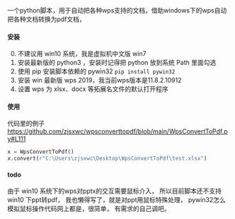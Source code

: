 一个python脚本，用于自动把各种wps支持的文档，借助windows下的wps自动把各种文档转换为pdf文档，

#### 安装
0. 不建议用 win10 系统，我是虚拟机中文版 win7
1. 安装最新版的 python3 ，安装时记得把 python 放到系统 Path 里面勾选
2. 使用 pip 安装脚本依赖的 pywin32 `pip install pywin32`
3. 安装 win 最新版 wps 2019，我当前wps版本是11.8.2.10912
4. 设置 wps 为 xlsx、docx 等拓展名文件的默认打开程序


#### 使用

代码里的例子 https://github.com/zjsxwc/wpsconverttopdf/blob/main/WpsConvertToPdf.py#L111
```python
x = WpsConvertToPdf()
x.convert(r"C:\Users\zjsxwc\Desktop\WpsConvertToPdf\test.xlsx")
```

#### todo

由于 win10 系统下的wps对pptx的交互需要鼠标介入，
所以目前脚本还不支持 win10 下ppt转pdf，
我也懒得写了，就是对ppt用鼠标特殊处理，
pywin32怎么模拟鼠标操作代码网上都是，很简单，
有需求的自己调吧。
